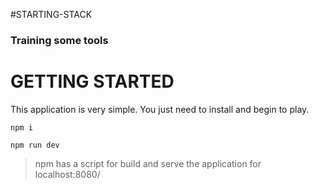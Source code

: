 #STARTING-STACK

### Training some tools

GETTING STARTED
========
This application is very simple. You just need to install and begin to play.

`npm i`

`npm run dev`

> npm has a script for build and serve the application for localhost:8080/
